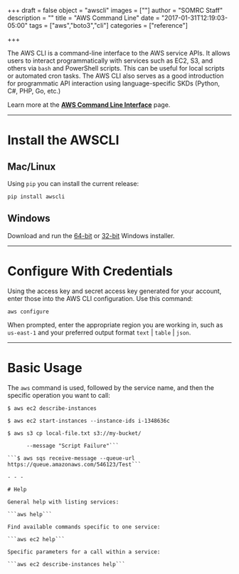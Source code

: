 +++
draft = false
object = "awscli"
images = [""]
author = "SOMRC Staff"
description = ""
title = "AWS Command Line"
date = "2017-01-31T12:19:03-05:00"
tags = ["aws","boto3","cli"]
categories = ["reference"]

+++

<p class=lead>The AWS CLI is a command-line interface to the AWS service APIs. It allows users to interact programmatically with services such as EC2, S3, and others via <code>bash</code> and PowerShell scripts. 
This can be useful for local scripts or automated cron tasks. The AWS CLI also serves as a good introduction for programmatic API interaction using language-specific SKDs (Python, C#, PHP, Go, etc.)</p>

<p class=lead>Learn more at the <a href="https://aws.amazon.com/cli/" target="_new"><b>AWS Command Line Interface</b></a> page.</p>

- - - 

# Install the AWSCLI


## Mac/Linux

Using `pip` you can install the current release:

```pip install awscli```


## Windows

Download and run the <a href="https://s3.amazonaws.com/aws-cli/AWSCLI64.msi">64-bit</a> or <a href="https://s3.amazonaws.com/aws-cli/AWSCLI32.msi">32-bit</a> Windows installer.

- - -

# Configure With Credentials

Using the access key and secret access key generated for your account, enter those into the AWS CLI configuration. Use this command:

```aws configure```

When prompted, enter the appropriate region you are working in, such as `us-east-1` and your preferred output format `text` | `table` | `json`.


- - -

# Basic Usage

The `aws` command is used, followed by the service name, and then the specific operation you want to call:

```$ aws ec2 describe-instances```

```$ aws ec2 start-instances --instance-ids i-1348636c```

```$ aws s3 cp local-file.txt s3://my-bucket/```

```$ aws sns publish --topic-arn arn:aws:sns:us-east-1:546123:OperationsError \
      --message "Script Failure"```

```$ aws sqs receive-message --queue-url https://queue.amazonaws.com/546123/Test```

- - -

# Help

General help with listing services:

```aws help```

Find available commands specific to one service:

```aws ec2 help```

Specific parameters for a call within a service:

```aws ec2 describe-instances help```
